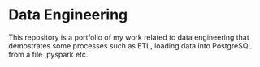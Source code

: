 # Data Engineering

This repository is a portfolio of my work related to data engineering that demostrates some processes such as ETL, loading data into PostgreSQL from a file ,pyspark etc.
